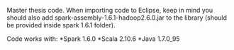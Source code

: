 Master thesis code. When importing code to Eclipse, keep in mind you should also add spark-assembly-1.6.1-hadoop2.6.0.jar to the library (should be provided inside spark 1.6.1 folder).

Code works with:
*Spark 1.6.0
*Scala 2.10.6
*Java 1.7.0_95


